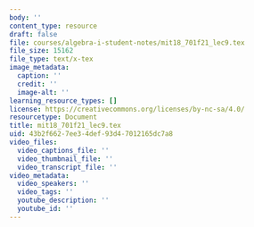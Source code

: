 ```yaml
---
body: ''
content_type: resource
draft: false
file: courses/algebra-i-student-notes/mit18_701f21_lec9.tex
file_size: 15162
file_type: text/x-tex
image_metadata:
  caption: ''
  credit: ''
  image-alt: ''
learning_resource_types: []
license: https://creativecommons.org/licenses/by-nc-sa/4.0/
resourcetype: Document
title: mit18_701f21_lec9.tex
uid: 43b2f662-7ee3-4def-93d4-7012165dc7a8
video_files:
  video_captions_file: ''
  video_thumbnail_file: ''
  video_transcript_file: ''
video_metadata:
  video_speakers: ''
  video_tags: ''
  youtube_description: ''
  youtube_id: ''
---
```

